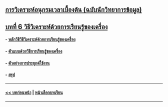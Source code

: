 ## [การวิเคราะห์อนุกรมเวลาเบื้องต้น (ฉบับนักวิทยาการข้อมูล)](../README.md)
## [บทที่ 6 วิธีวิเคราะห์ด้วยการเรียนรู้ของเครื่อง](README.md)
#### - [หลักวิธีวิธีวิเคราะห์ด้วยการเรียนรู้ของเครื่อง](0601.md)
#### - [ตัวแบบด้วยวิธีการเรียนรู้ของเครื่อง](0602.md)
#### - [ตัวอย่างการประยุกต์ใช้งาน](0603.md)
#### - [สรุป](0610.md)
---
#### [<< บทก่อนหน้า](../Chapter05/README.md) | [หน้าเลือกบทเรียน](../README.md)
---
